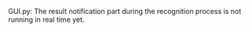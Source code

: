 GUI.py: The result notification part during the recognition process is not running in real time yet.
